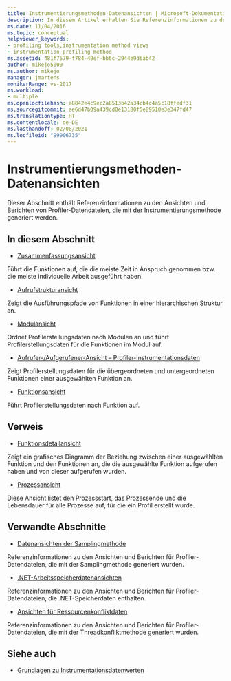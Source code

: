 ```yaml
---
title: Instrumentierungsmethoden-Datenansichten | Microsoft-Dokumentation
description: In diesem Artikel erhalten Sie Referenzinformationen zu den Ansichten und Berichten für Profilerdatendateien, die mit der Instrumentierungsmethode generiert wurden.
ms.date: 11/04/2016
ms.topic: conceptual
helpviewer_keywords:
- profiling tools,instrumentation method views
- instrumentation profiling method
ms.assetid: 481f7579-f784-49ef-bb6c-2944e9d6ab42
author: mikejo5000
ms.author: mikejo
manager: jmartens
monikerRange: vs-2017
ms.workload:
- multiple
ms.openlocfilehash: a8842e4c9ec2a8513b42a34cb4c4a5c18ffedf31
ms.sourcegitcommit: ae6d47b09a439cd0e13180f5e89510e3e347fd47
ms.translationtype: HT
ms.contentlocale: de-DE
ms.lasthandoff: 02/08/2021
ms.locfileid: "99906735"
---
```

# <a name="instrumentation-method-data-views"></a>Instrumentierungsmethoden-Datenansichten
Dieser Abschnitt enthält Referenzinformationen zu den Ansichten und Berichten von Profiler-Datendateien, die mit der Instrumentierungsmethode generiert werden.

## <a name="in-this-section"></a>In diesem Abschnitt
- [Zusammenfassungsansicht](../profiling/summary-view-instrumentation-data.md)

 Führt die Funktionen auf, die die meiste Zeit in Anspruch genommen bzw. die meiste individuelle Arbeit ausgeführt haben.

- [Aufrufstrukturansicht](../profiling/call-tree-view-instrumentation-data.md)

 Zeigt die Ausführungspfade von Funktionen in einer hierarchischen Struktur an.

- [Modulansicht](../profiling/modules-view-instrumentation-data.md)

 Ordnet Profilerstellungsdaten nach Modulen an und führt Profilerstellungsdaten für die Funktionen im Modul auf.

- [Aufrufer-/Aufgerufener-Ansicht – Profiler-Instrumentationsdaten](../profiling/caller-callee-view-instrumentation-data.md)

 Zeigt Profilerstellungsdaten für die übergeordneten und untergeordneten Funktionen einer ausgewählten Funktion an.

- [Funktionsansicht](../profiling/functions-view-instrumentation-data.md)

 Führt Profilerstellungsdaten nach Funktion auf.

## <a name="reference"></a>Verweis
- [Funktionsdetailansicht](../profiling/function-details-view.md)

 Zeigt ein grafisches Diagramm der Beziehung zwischen einer ausgewählten Funktion und den Funktionen an, die die ausgewählte Funktion aufgerufen haben und von dieser aufgerufen wurden.

- [Prozessansicht](../profiling/process-view.md)

 Diese Ansicht listet den Prozessstart, das Prozessende und die Lebensdauer für alle Prozesse auf, für die ein Profil erstellt wurde.

## <a name="related-sections"></a>Verwandte Abschnitte
- [Datenansichten der Samplingmethode](../profiling/profiler-sampling-method-data-views.md)

 Referenzinformationen zu den Ansichten und Berichten für Profiler-Datendateien, die mit der Samplingmethode generiert wurden.

- [.NET-Arbeitsspeicherdatenansichten](../profiling/dotnet-memory-data-views.md)

 Referenzinformationen zu den Ansichten und Berichten für Profiler-Datendateien, die .NET-Speicherdaten enthalten.

- [Ansichten für Ressourcenkonfliktdaten](../profiling/resource-contention-data-views.md)

 Referenzinformationen zu den Ansichten und Berichten für Profiler-Datendateien, die mit der Threadkonfliktmethode generiert wurden.

## <a name="see-also"></a>Siehe auch
- [Grundlagen zu Instrumentationsdatenwerten](../profiling/understanding-instrumentation-data-values.md)
